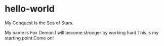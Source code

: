 # hello-world

My Conquest Is the Sea of Stars.

My name is Fox Demon.I will become stronger by working hard.This is my starting point.Come on!
